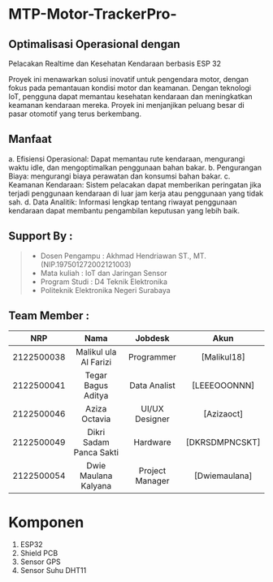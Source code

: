 # MTP-Motor-TrackerPro-
## Optimalisasi Operasional dengan
Pelacakan Realtime dan Kesehatan
Kendaraan berbasis ESP 32

Proyek ini menawarkan solusi inovatif untuk pengendara motor, dengan fokus pada pemantauan kondisi motor dan keamanan. Dengan teknologi IoT, pengguna dapat memantau kesehatan kendaraan dan meningkatkan keamanan kendaraan mereka. Proyek ini menjanjikan peluang besar di pasar otomotif yang terus berkembang.

## Manfaat
a. Efisiensi Operasional: Dapat memantau rute kendaraan, mengurangi waktu idle, dan mengoptimalkan penggunaan bahan bakar.
b. Pengurangan Biaya: mengurangi biaya perawatan dan konsumsi bahan bakar.
c. Keamanan Kendaraan: Sistem pelacakan dapat memberikan peringatan jika terjadi penggunaan kendaraan di luar jam kerja atau penggunaan yang tidak sah. 
d. Data Analitik: Informasi lengkap tentang riwayat penggunaan kendaraan dapat membantu pengambilan keputusan yang lebih baik.

## Support By :
>- Dosen Pengampu : Akhmad Hendriawan ST., MT. (NIP.197501272002121003)
>- Mata kuliah : IoT dan Jaringan Sensor
>- Program Studi : D4 Teknik Elektronika
>- Politeknik Elektronika Negeri Surabaya<br>

## Team Member :
|      NRP      |       Nama      |    Jobdesk    |   Akun |
| :-----------:|:----------------:| :------------:| :-----:|
| 2122500038    | Malikul ula Al Farizi  | Programmer       | [Malikul18]
| 2122500041    | Tegar Bagus Aditya         |   Data Analist  | [LEEEOOONNN]
| 2122500046    | Aziza Octavia         |    UI/UX Designer      | [Azizaoct]
| 2122500049    | Dikri Sadam Panca Sakti                | Hardware | [DKRSDMPNCSKT]
| 2122500054    | Dwie Maulana Kalyana               | Project Manager     | [Dwiemaulana]


# Komponen
1. ESP32
2. Shield PCB
3. Sensor GPS
4. Sensor Suhu DHT11
